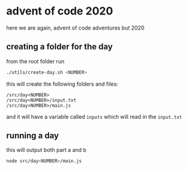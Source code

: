 # advent of code 2020

here we are again, advent of code adventures but 2020
## creating a folder for the day

from the root folder run

```bash
./utils/create-day.sh <NUMBER>
```

this will create the following folders and files:

```
/src/day<NUMBER>
/src/day<NUMBER>/input.txt
/src/day<NUMBER>/main.js
```

and it will have a variable called `inputs` which will read in the `input.txt`

## running a day

this will output both part a and b

```bash
node src/day<NUMBER>/main.js
```
